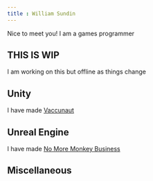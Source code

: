 ```yaml
---
title : William Sundin
---
```


Nice to meet you! I am a games programmer 

## THIS IS WIP

I am working on this but offline as things change

## Unity

I have made [Vaccunaut](https://futuregames.itch.io/vacuunaut) 

## Unreal Engine

I have made [No More Monkey Business](https://futuregames.itch.io/no-more-monkey-business)

## Miscellaneous
